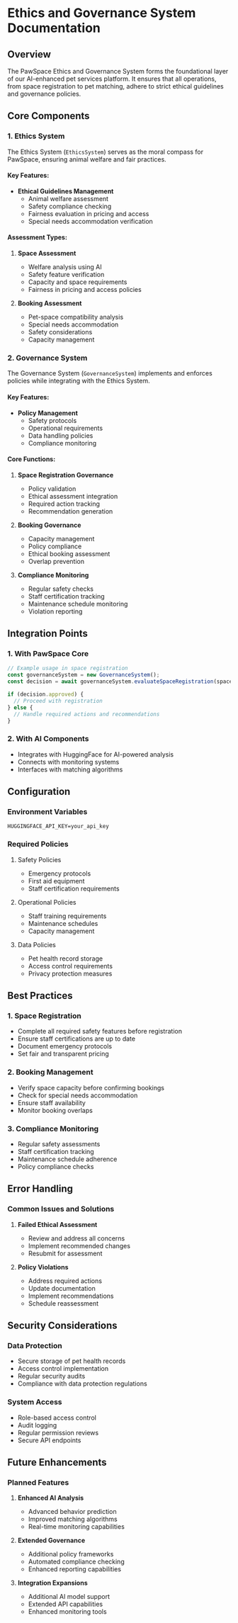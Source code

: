 # Ethics and Governance System Documentation

## Overview

The PawSpace Ethics and Governance System forms the foundational layer of our AI-enhanced pet services platform. It ensures that all operations, from space registration to pet matching, adhere to strict ethical guidelines and governance policies.

## Core Components

### 1. Ethics System

The Ethics System (`EthicsSystem`) serves as the moral compass for PawSpace, ensuring animal welfare and fair practices.

#### Key Features:
- **Ethical Guidelines Management**
  - Animal welfare assessment
  - Safety compliance checking
  - Fairness evaluation in pricing and access
  - Special needs accommodation verification

#### Assessment Types:
1. **Space Assessment**
   - Welfare analysis using AI
   - Safety feature verification
   - Capacity and space requirements
   - Fairness in pricing and access policies

2. **Booking Assessment**
   - Pet-space compatibility analysis
   - Special needs accommodation
   - Safety considerations
   - Capacity management

### 2. Governance System

The Governance System (`GovernanceSystem`) implements and enforces policies while integrating with the Ethics System.

#### Key Features:
- **Policy Management**
  - Safety protocols
  - Operational requirements
  - Data handling policies
  - Compliance monitoring

#### Core Functions:
1. **Space Registration Governance**
   - Policy validation
   - Ethical assessment integration
   - Required action tracking
   - Recommendation generation

2. **Booking Governance**
   - Capacity management
   - Policy compliance
   - Ethical booking assessment
   - Overlap prevention

3. **Compliance Monitoring**
   - Regular safety checks
   - Staff certification tracking
   - Maintenance schedule monitoring
   - Violation reporting

## Integration Points

### 1. With PawSpace Core
```typescript
// Example usage in space registration
const governanceSystem = new GovernanceSystem();
const decision = await governanceSystem.evaluateSpaceRegistration(space);

if (decision.approved) {
  // Proceed with registration
} else {
  // Handle required actions and recommendations
}
```

### 2. With AI Components
- Integrates with HuggingFace for AI-powered analysis
- Connects with monitoring systems
- Interfaces with matching algorithms

## Configuration

### Environment Variables
```env
HUGGINGFACE_API_KEY=your_api_key
```

### Required Policies
1. Safety Policies
   - Emergency protocols
   - First aid equipment
   - Staff certification requirements

2. Operational Policies
   - Staff training requirements
   - Maintenance schedules
   - Capacity management

3. Data Policies
   - Pet health record storage
   - Access control requirements
   - Privacy protection measures

## Best Practices

### 1. Space Registration
- Complete all required safety features before registration
- Ensure staff certifications are up to date
- Document emergency protocols
- Set fair and transparent pricing

### 2. Booking Management
- Verify space capacity before confirming bookings
- Check for special needs accommodation
- Ensure staff availability
- Monitor booking overlaps

### 3. Compliance Monitoring
- Regular safety assessments
- Staff certification tracking
- Maintenance schedule adherence
- Policy compliance checks

## Error Handling

### Common Issues and Solutions
1. **Failed Ethical Assessment**
   - Review and address all concerns
   - Implement recommended changes
   - Resubmit for assessment

2. **Policy Violations**
   - Address required actions
   - Update documentation
   - Implement recommendations
   - Schedule reassessment

## Security Considerations

### Data Protection
- Secure storage of pet health records
- Access control implementation
- Regular security audits
- Compliance with data protection regulations

### System Access
- Role-based access control
- Audit logging
- Regular permission reviews
- Secure API endpoints

## Future Enhancements

### Planned Features
1. **Enhanced AI Analysis**
   - Advanced behavior prediction
   - Improved matching algorithms
   - Real-time monitoring capabilities

2. **Extended Governance**
   - Additional policy frameworks
   - Automated compliance checking
   - Enhanced reporting capabilities

3. **Integration Expansions**
   - Additional AI model support
   - Extended API capabilities
   - Enhanced monitoring tools
